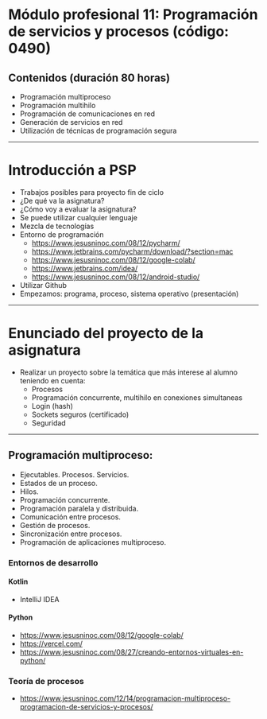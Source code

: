 # Módulo profesional 11: Programación de servicios y procesos (código: 0490)
## Contenidos (duración 80 horas)

- Programación multiproceso
- Programación multihilo
- Programación de comunicaciones en red
- Generación de servicios en red
- Utilización de técnicas de programación segura

-----------------------

# Introducción a PSP

- Trabajos posibles para proyecto fin de ciclo
- ¿De qué va la asignatura?
- ¿Cómo voy a evaluar la asignatura?
- Se puede utilizar cualquier lenguaje
- Mezcla de tecnologías
- Entorno de programación
  - https://www.jesusninoc.com/08/12/pycharm/
  - https://www.jetbrains.com/pycharm/download/?section=mac
  - https://www.jesusninoc.com/08/12/google-colab/
  - https://www.jetbrains.com/idea/
  - https://www.jesusninoc.com/08/12/android-studio/
- Utilizar Github
- Empezamos: programa, proceso, sistema operativo (presentación)

-----------------------

# Enunciado del proyecto de la asignatura

- Realizar un proyecto sobre la temática que más interese al alumno teniendo en cuenta:
  - Procesos
  - Programación concurrente, multihilo en conexiones simultaneas
  - Login (hash)
  - Sockets seguros (certificado)
  - Seguridad

-----------------------

## Programación multiproceso:
 -	Ejecutables. Procesos. Servicios.
 -	Estados de un proceso.
 -	Hilos.
 -	Programación concurrente.
 -	Programación paralela y distribuida.
 -	Comunicación entre procesos.
 -	Gestión de procesos.
 -	Sincronización entre procesos.
 -	Programación de aplicaciones multiproceso.

### Entornos de desarrollo
#### Kotlin
- IntelliJ IDEA
#### Python
- https://www.jesusninoc.com/08/12/google-colab/
- https://vercel.com/
- https://www.jesusninoc.com/08/27/creando-entornos-virtuales-en-python/

### Teoría de procesos
* https://www.jesusninoc.com/12/14/programacion-multiproceso-programacion-de-servicios-y-procesos/
